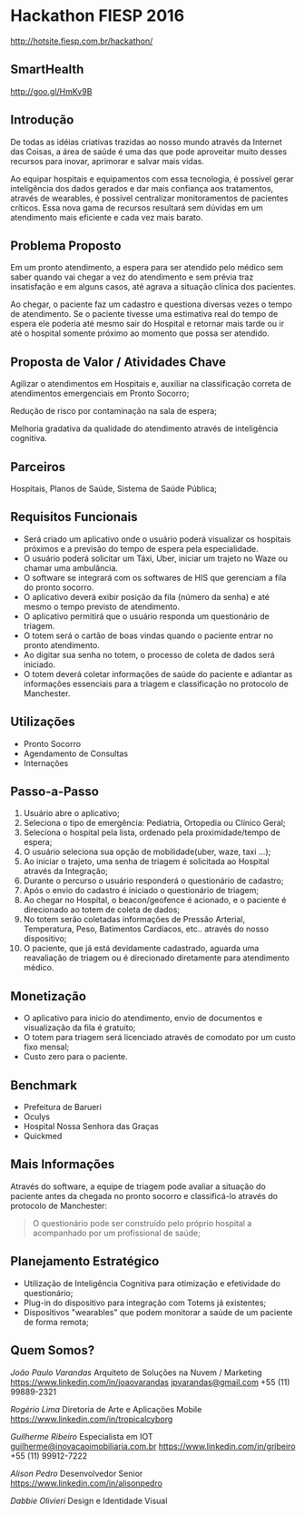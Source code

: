 # Hackathon FIESP 2016
http://hotsite.fiesp.com.br/hackathon/

## SmartHealth

http://goo.gl/HmKv9B

## Introdução

De todas as idéias criativas trazidas ao nosso mundo através da Internet das Coisas, a área de saúde é uma das que pode aproveitar muito desses recursos para inovar, aprimorar e salvar mais vidas.

Ao equipar hospitais e equipamentos com essa tecnologia, é possível gerar inteligência dos dados gerados e dar mais confiança aos tratamentos, através de wearables, é possível centralizar monitoramentos de pacientes críticos. Essa nova gama de recursos resultará sem dúvidas em um atendimento mais eficiente e cada vez mais barato.

## Problema Proposto

Em um pronto atendimento, a espera para ser atendido pelo médico sem saber quando vai chegar a vez do atendimento e sem prévia traz insatisfação e em alguns casos, até agrava a situação clínica dos pacientes.

Ao chegar, o paciente faz um cadastro e questiona diversas vezes o tempo de atendimento. Se o paciente tivesse uma estimativa real do tempo de espera ele poderia até mesmo sair do Hospital e retornar mais tarde ou ir até o hospital somente próximo ao momento que possa ser atendido.

## Proposta de Valor / Atividades Chave

Agilizar o atendimentos em Hospitais e, auxiliar na classificação correta de atendimentos emergenciais em Pronto Socorro;

Redução de risco por contaminação na sala de espera;

Melhoria gradativa da qualidade do atendimento através de inteligência cognitiva.

## Parceiros

Hospitais, Planos de Saúde, Sistema de Saúde Pública;

## Requisitos Funcionais

- Será criado um aplicativo onde o usuário poderá visualizar os hospitais próximos e a previsão do tempo de espera pela especialidade.
- O usuário poderá solicitar um Táxi, Uber, iniciar um trajeto no Waze ou chamar uma ambulância.
- O software se integrará com os softwares de HIS que gerenciam a fila do pronto socorro.
- O aplicativo deverá exibir posição da fila (número da senha) e até mesmo o tempo previsto de atendimento.
- O aplicativo permitirá que o usuário responda um questionário de triagem.
- O totem será o cartão de boas vindas quando o paciente entrar no pronto atendimento.
- Ao digitar sua senha no totem, o processo de coleta de dados será iniciado.
- O totem deverá coletar informações de saúde do paciente e adiantar as informações essenciais para a triagem e classificação no protocolo de Manchester.

## Utilizações

- Pronto Socorro
- Agendamento de Consultas
- Internações

## Passo-a-Passo

1. Usuário abre o aplicativo;
2. Seleciona o tipo de emergência: Pediatria, Ortopedia ou Clínico Geral;
3. Seleciona o hospital pela lista, ordenado pela proximidade/tempo de espera;
4. O usuário seleciona sua opção de mobilidade(uber, waze, taxi ...);
5. Ao iniciar o trajeto, uma senha de triagem é solicitada ao Hospital através da Integração;
6. Durante o percurso o usuário responderá o questionário de cadastro;
7. Após o envio do cadastro é iniciado o questionário de triagem;
8. Ao chegar no Hospital, o beacon/geofence é acionado, e o paciente é direcionado ao totem de coleta de dados;
9. No totem serão coletadas informações de Pressão Arterial, Temperatura, Peso, Batimentos Cardíacos, etc.. através do nosso dispositivo;
10. O paciente, que já está devidamente cadastrado, aguarda uma reavaliação de triagem ou é direcionado diretamente para atendimento médico.

## Monetização

- O aplicativo para inicio do atendimento, envio de documentos e visualização da fila é gratuito;
- O totem para triagem será licenciado através de comodato por um custo fixo mensal;
- Custo zero para o paciente.

## Benchmark

- Prefeitura de Barueri
- Oculys
- Hospital Nossa Senhora das Graças
- Quickmed

## Mais Informações

Através do software, a equipe de triagem pode avaliar a situação do paciente antes da chegada no pronto socorro e classificá-lo através do protocolo de Manchester:

> O questionário pode ser construído pelo próprio hospital a acompanhado por um profissional de saúde;


## Planejamento Estratégico

- Utilização de Inteligência Cognitiva para otimização e efetividade do questionário;
- Plug-in do dispositivo para integração com Totems já existentes;
- Dispositivos "wearables" que podem monitorar a saúde de um paciente de forma remota;


## Quem Somos?

*João Paulo Varandas*
Arquiteto de Soluções na Nuvem / Marketing
https://www.linkedin.com/in/joaovarandas
jpvarandas@gmail.com
+55 (11) 99889-2321

*Rogério Lima*
Diretoria de Arte e Aplicações Mobile
https://www.linkedin.com/in/tropicalcyborg


*Guilherme Ribeiro*
Especialista em IOT
guilherme@inovacaoimobiliaria.com.br
https://www.linkedin.com/in/gribeiro
+55 (11) 99912-7222

*Alison Pedro*
Desenvolvedor Senior
https://www.linkedin.com/in/alisonpedro

*Dabbie Olivieri*
Design e Identidade Visual








